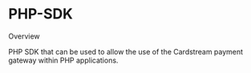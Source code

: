 # PHP-SDK


Overview

PHP SDK that can be used to allow the use of the Cardstream payment gateway within PHP applications.
